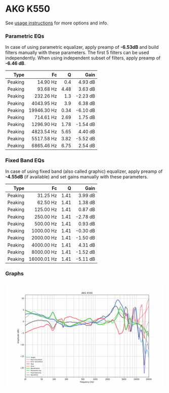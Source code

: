 # AKG K550
See [usage instructions](https://github.com/jaakkopasanen/AutoEq#usage) for more options and info.

### Parametric EQs
In case of using parametric equalizer, apply preamp of **-6.53dB** and build filters manually
with these parameters. The first 5 filters can be used independently.
When using independent subset of filters, apply preamp of **-6.46 dB**.

| Type    | Fc          |    Q | Gain     |
|--------:|------------:|-----:|---------:|
| Peaking | 14.90 Hz    | 0.4  | 4.93 dB  |
| Peaking | 93.68 Hz    | 4.48 | 3.63 dB  |
| Peaking | 232.26 Hz   | 1.3  | -2.23 dB |
| Peaking | 4043.95 Hz  | 3.9  | 6.38 dB  |
| Peaking | 19946.30 Hz | 0.34 | -6.10 dB |
| Peaking | 714.61 Hz   | 2.69 | 1.75 dB  |
| Peaking | 1296.90 Hz  | 1.78 | -1.54 dB |
| Peaking | 4823.54 Hz  | 5.65 | 4.40 dB  |
| Peaking | 5517.58 Hz  | 3.82 | -5.52 dB |
| Peaking | 6865.46 Hz  | 6.75 | 2.54 dB  |

### Fixed Band EQs
In case of using fixed band (also called graphic) equalizer, apply preamp of **-4.55dB**
(if available) and set gains manually with these parameters.

| Type    | Fc          |    Q | Gain     |
|--------:|------------:|-----:|---------:|
| Peaking | 31.25 Hz    | 1.41 | 3.99 dB  |
| Peaking | 62.50 Hz    | 1.41 | 1.38 dB  |
| Peaking | 125.00 Hz   | 1.41 | 0.87 dB  |
| Peaking | 250.00 Hz   | 1.41 | -2.78 dB |
| Peaking | 500.00 Hz   | 1.41 | 0.93 dB  |
| Peaking | 1000.00 Hz  | 1.41 | -0.30 dB |
| Peaking | 2000.00 Hz  | 1.41 | -1.50 dB |
| Peaking | 4000.00 Hz  | 1.41 | 4.31 dB  |
| Peaking | 8000.00 Hz  | 1.41 | -1.52 dB |
| Peaking | 16000.01 Hz | 1.41 | -5.11 dB |

### Graphs
![](./AKG%20K550.png)
